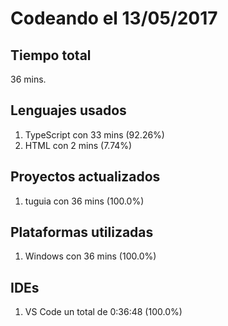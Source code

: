 # Codeando el 13/05/2017

## Tiempo total
36 mins.

## Lenguajes usados
1. TypeScript con 33 mins (92.26%)
1. HTML con 2 mins (7.74%)

## Proyectos actualizados
1. tuguia con 36 mins (100.0%)

## Plataformas utilizadas
1. Windows con 36 mins (100.0%)

## IDEs
1. VS Code un total de 0:36:48 (100.0%)
